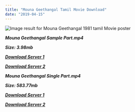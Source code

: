 ```yaml
---
title: "Mouna Geethangal Tamil Movie Download"
date: "2019-04-15"
---
```


![Image result for Mouna Geethangal 1981 tamil Movie poster](https://m.media-amazon.com/images/M/MV5BNTM0YjdiMTYtOGY1Zi00NGI0LTkyNDEtYTBlZWJjY2U3ZTZhXkEyXkFqcGdeQXVyNTM3MDMyMDQ@._V1_UY268_CR9,0,182,268_AL_.jpg)

**_Mouna Geethangal Sample Part.mp4_**

**_Size: 3.98mb_**

**_[Download Server 1](http://b3.wetransfer.vip/files/{169df08cb8e74ebadb8a44297cb1b6497cb77520eb9064bb3027e0e0c1bcc485}20Actor{169df08cb8e74ebadb8a44297cb1b6497cb77520eb9064bb3027e0e0c1bcc485}20Hits{169df08cb8e74ebadb8a44297cb1b6497cb77520eb9064bb3027e0e0c1bcc485}20Collection/Bhagyaraj{169df08cb8e74ebadb8a44297cb1b6497cb77520eb9064bb3027e0e0c1bcc485}20Movies{169df08cb8e74ebadb8a44297cb1b6497cb77520eb9064bb3027e0e0c1bcc485}20Collections/Mouna{169df08cb8e74ebadb8a44297cb1b6497cb77520eb9064bb3027e0e0c1bcc485}20Geethangal{169df08cb8e74ebadb8a44297cb1b6497cb77520eb9064bb3027e0e0c1bcc485}20(1981)/Mouna{169df08cb8e74ebadb8a44297cb1b6497cb77520eb9064bb3027e0e0c1bcc485}20Geethangal{169df08cb8e74ebadb8a44297cb1b6497cb77520eb9064bb3027e0e0c1bcc485}20(1981){169df08cb8e74ebadb8a44297cb1b6497cb77520eb9064bb3027e0e0c1bcc485}20Sample{169df08cb8e74ebadb8a44297cb1b6497cb77520eb9064bb3027e0e0c1bcc485}20HD.mp4)_**

**_[Download Server 2](http://b3.wetransfer.vip/files/{169df08cb8e74ebadb8a44297cb1b6497cb77520eb9064bb3027e0e0c1bcc485}20Actor{169df08cb8e74ebadb8a44297cb1b6497cb77520eb9064bb3027e0e0c1bcc485}20Hits{169df08cb8e74ebadb8a44297cb1b6497cb77520eb9064bb3027e0e0c1bcc485}20Collection/Bhagyaraj{169df08cb8e74ebadb8a44297cb1b6497cb77520eb9064bb3027e0e0c1bcc485}20Movies{169df08cb8e74ebadb8a44297cb1b6497cb77520eb9064bb3027e0e0c1bcc485}20Collections/Mouna{169df08cb8e74ebadb8a44297cb1b6497cb77520eb9064bb3027e0e0c1bcc485}20Geethangal{169df08cb8e74ebadb8a44297cb1b6497cb77520eb9064bb3027e0e0c1bcc485}20(1981)/Mouna{169df08cb8e74ebadb8a44297cb1b6497cb77520eb9064bb3027e0e0c1bcc485}20Geethangal{169df08cb8e74ebadb8a44297cb1b6497cb77520eb9064bb3027e0e0c1bcc485}20(1981){169df08cb8e74ebadb8a44297cb1b6497cb77520eb9064bb3027e0e0c1bcc485}20Sample{169df08cb8e74ebadb8a44297cb1b6497cb77520eb9064bb3027e0e0c1bcc485}20HD.mp4)_**

**_Mouna Geethangal Single Part.mp4_**

**_Size: 583.77mb_**

**_[Download Server 1](http://b3.wetransfer.vip/files/{169df08cb8e74ebadb8a44297cb1b6497cb77520eb9064bb3027e0e0c1bcc485}20Actor{169df08cb8e74ebadb8a44297cb1b6497cb77520eb9064bb3027e0e0c1bcc485}20Hits{169df08cb8e74ebadb8a44297cb1b6497cb77520eb9064bb3027e0e0c1bcc485}20Collection/Bhagyaraj{169df08cb8e74ebadb8a44297cb1b6497cb77520eb9064bb3027e0e0c1bcc485}20Movies{169df08cb8e74ebadb8a44297cb1b6497cb77520eb9064bb3027e0e0c1bcc485}20Collections/Mouna{169df08cb8e74ebadb8a44297cb1b6497cb77520eb9064bb3027e0e0c1bcc485}20Geethangal{169df08cb8e74ebadb8a44297cb1b6497cb77520eb9064bb3027e0e0c1bcc485}20(1981)/Mouna{169df08cb8e74ebadb8a44297cb1b6497cb77520eb9064bb3027e0e0c1bcc485}20Geethangal{169df08cb8e74ebadb8a44297cb1b6497cb77520eb9064bb3027e0e0c1bcc485}20(1981){169df08cb8e74ebadb8a44297cb1b6497cb77520eb9064bb3027e0e0c1bcc485}20Single{169df08cb8e74ebadb8a44297cb1b6497cb77520eb9064bb3027e0e0c1bcc485}20Part{169df08cb8e74ebadb8a44297cb1b6497cb77520eb9064bb3027e0e0c1bcc485}20HD.mp4)_**

**_[Download Server 2](http://b3.wetransfer.vip/files/{169df08cb8e74ebadb8a44297cb1b6497cb77520eb9064bb3027e0e0c1bcc485}20Actor{169df08cb8e74ebadb8a44297cb1b6497cb77520eb9064bb3027e0e0c1bcc485}20Hits{169df08cb8e74ebadb8a44297cb1b6497cb77520eb9064bb3027e0e0c1bcc485}20Collection/Bhagyaraj{169df08cb8e74ebadb8a44297cb1b6497cb77520eb9064bb3027e0e0c1bcc485}20Movies{169df08cb8e74ebadb8a44297cb1b6497cb77520eb9064bb3027e0e0c1bcc485}20Collections/Mouna{169df08cb8e74ebadb8a44297cb1b6497cb77520eb9064bb3027e0e0c1bcc485}20Geethangal{169df08cb8e74ebadb8a44297cb1b6497cb77520eb9064bb3027e0e0c1bcc485}20(1981)/Mouna{169df08cb8e74ebadb8a44297cb1b6497cb77520eb9064bb3027e0e0c1bcc485}20Geethangal{169df08cb8e74ebadb8a44297cb1b6497cb77520eb9064bb3027e0e0c1bcc485}20(1981){169df08cb8e74ebadb8a44297cb1b6497cb77520eb9064bb3027e0e0c1bcc485}20Single{169df08cb8e74ebadb8a44297cb1b6497cb77520eb9064bb3027e0e0c1bcc485}20Part{169df08cb8e74ebadb8a44297cb1b6497cb77520eb9064bb3027e0e0c1bcc485}20HD.mp4)_**
